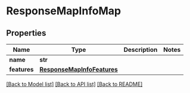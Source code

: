 # ResponseMapInfoMap

## Properties
Name | Type | Description | Notes
------------ | ------------- | ------------- | -------------
**name** | **str** |  | 
**features** | [**ResponseMapInfoFeatures**](ResponseMapInfoFeatures.md) |  | 

[[Back to Model list]](../README.md#documentation-for-models) [[Back to API list]](../README.md#documentation-for-api-endpoints) [[Back to README]](../README.md)



